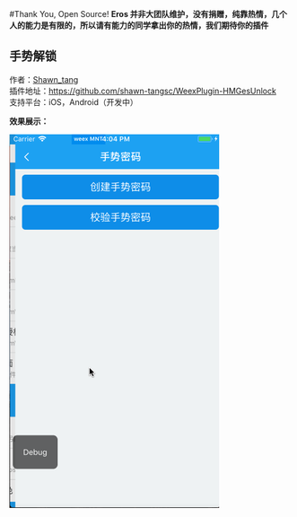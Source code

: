 
#Thank You, Open Source!
**Eros 并非大团队维护，没有捐赠，纯靠热情，几个人的能力是有限的，所以请有能力的同学拿出你的热情，我们期待你的插件**

## 手势解锁

作者：[Shawn_tang](https://github.com/shawn-tangsc)<br>
插件地址：https://github.com/shawn-tangsc/WeexPlugin-HMGesUnlock <br>
支持平台：iOS，Android（开发中）

**效果展示：**

![](./image/gesunlock.gif)